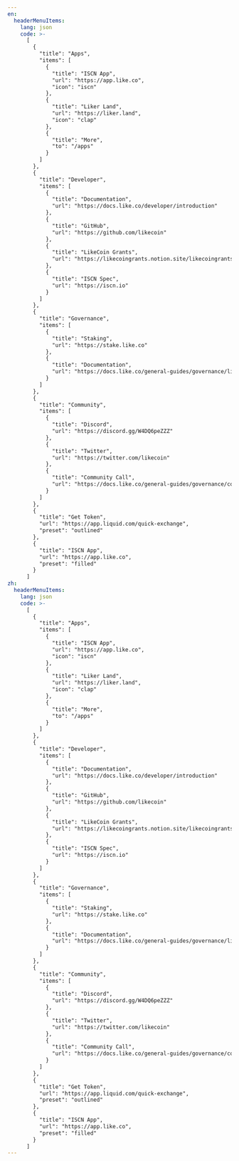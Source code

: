 ```yaml
---
en:
  headerMenuItems:
    lang: json
    code: >-
      [
        {
          "title": "Apps",
          "items": [
            {
              "title": "ISCN App",
              "url": "https://app.like.co",
              "icon": "iscn"
            },
            {
              "title": "Liker Land",
              "url": "https://liker.land",
              "icon": "clap"
            },
            {
              "title": "More",
              "to": "/apps"
            }
          ]
        },
        {
          "title": "Developer",
          "items": [
            {
              "title": "Documentation",
              "url": "https://docs.like.co/developer/introduction"
            },
            {
              "title": "GitHub",
              "url": "https://github.com/likecoin"
            },
            {
              "title": "LikeCoin Grants",
              "url": "https://likecoingrants.notion.site/likecoingrants/MainPage-32d790bb3d3b4b6ea9832dc0fe8bda62"
            },
            {
              "title": "ISCN Spec",
              "url": "https://iscn.io"
            }
          ]
        },
        {
          "title": "Governance",
          "items": [
            {
              "title": "Staking",
              "url": "https://stake.like.co"
            },
            {
              "title": "Documentation",
              "url": "https://docs.like.co/general-guides/governance/liquid-democracy"
            }
          ]
        },
        {
          "title": "Community",
          "items": [
            {
              "title": "Discord",
              "url": "https://discord.gg/W4DQ6peZZZ"
            },
            {
              "title": "Twitter",
              "url": "https://twitter.com/likecoin"
            },
            {
              "title": "Community Call",
              "url": "https://docs.like.co/general-guides/governance/community-call"
            }
          ]
        },
        {
          "title": "Get Token",
          "url": "https://app.liquid.com/quick-exchange",
          "preset": "outlined"
        },
        {
          "title": "ISCN App",
          "url": "https://app.like.co",
          "preset": "filled"
        }
      ]
zh:
  headerMenuItems:
    lang: json
    code: >-
      [
        {
          "title": "Apps",
          "items": [
            {
              "title": "ISCN App",
              "url": "https://app.like.co",
              "icon": "iscn"
            },
            {
              "title": "Liker Land",
              "url": "https://liker.land",
              "icon": "clap"
            },
            {
              "title": "More",
              "to": "/apps"
            }
          ]
        },
        {
          "title": "Developer",
          "items": [
            {
              "title": "Documentation",
              "url": "https://docs.like.co/developer/introduction"
            },
            {
              "title": "GitHub",
              "url": "https://github.com/likecoin"
            },
            {
              "title": "LikeCoin Grants",
              "url": "https://likecoingrants.notion.site/likecoingrants/MainPage-32d790bb3d3b4b6ea9832dc0fe8bda62"
            },
            {
              "title": "ISCN Spec",
              "url": "https://iscn.io"
            }
          ]
        },
        {
          "title": "Governance",
          "items": [
            {
              "title": "Staking",
              "url": "https://stake.like.co"
            },
            {
              "title": "Documentation",
              "url": "https://docs.like.co/general-guides/governance/liquid-democracy"
            }
          ]
        },
        {
          "title": "Community",
          "items": [
            {
              "title": "Discord",
              "url": "https://discord.gg/W4DQ6peZZZ"
            },
            {
              "title": "Twitter",
              "url": "https://twitter.com/likecoin"
            },
            {
              "title": "Community Call",
              "url": "https://docs.like.co/general-guides/governance/community-call"
            }
          ]
        },
        {
          "title": "Get Token",
          "url": "https://app.liquid.com/quick-exchange",
          "preset": "outlined"
        },
        {
          "title": "ISCN App",
          "url": "https://app.like.co",
          "preset": "filled"
        }
      ]
---
```


